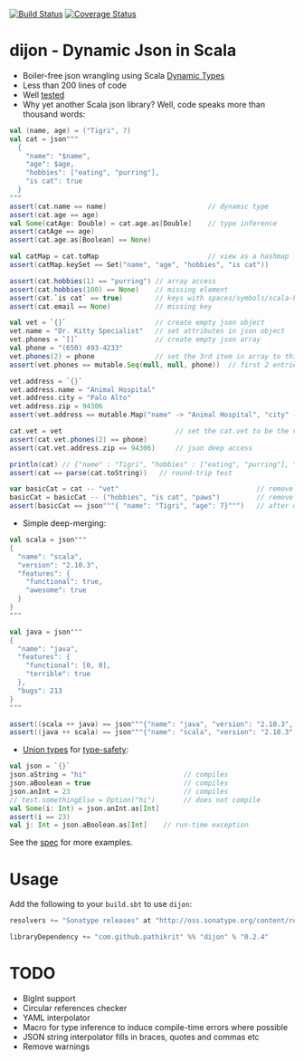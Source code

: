 [![Build Status](https://travis-ci.org/pathikrit/dijon.png?branch=master)](http://travis-ci.org/pathikrit/dijon) [![Coverage Status](https://coveralls.io/repos/pathikrit/dijon/badge.png)](https://coveralls.io/r/pathikrit/dijon)

dijon - Dynamic Json in Scala
=====
* Boiler-free json wrangling using Scala [Dynamic Types](https://www.scala-lang.org/api/2.13.0/scala/Dynamic.html)
* Less than 200 lines of code
* Well [tested][1]
* Why yet another Scala json library? Well, code speaks more than thousand words:

```scala
val (name, age) = ("Tigri", 7)
val cat = json"""
  {
    "name": "$name",
    "age": $age,
    "hobbies": ["eating", "purring"],
    "is cat": true
  }
"""
assert(cat.name == name)                         // dynamic type
assert(cat.age == age)
val Some(catAge: Double) = cat.age.as[Double]    // type inference
assert(catAge == age)
assert(cat.age.as[Boolean] == None)

val catMap = cat.toMap                           // view as a hashmap
assert(catMap.keySet == Set("name", "age", "hobbies", "is cat"))

assert(cat.hobbies(1) == "purring") // array access
assert(cat.hobbies(100) == None)    // missing element
assert(cat.`is cat` == true)        // keys with spaces/symbols/scala-keywords need to be escaped with ticks
assert(cat.email == None)           // missing key

val vet = `{}`                      // create empty json object
vet.name = "Dr. Kitty Specialist"   // set attributes in json object
vet.phones = `[]`                   // create empty json array
val phone = "(650) 493-4233"
vet.phones(2) = phone               // set the 3rd item in array to this phone
assert(vet.phones == mutable.Seq(null, null, phone))  // first 2 entries null

vet.address = `{}`
vet.address.name = "Animal Hospital"
vet.address.city = "Palo Alto"
vet.address.zip = 94306
assert(vet.address == mutable.Map("name" -> "Animal Hospital", "city" -> "Palo Alto", "zip" -> 94306))

cat.vet = vet                            // set the cat.vet to be the vet json object we created above
assert(cat.vet.phones(2) == phone)
assert(cat.vet.address.zip == 94306)     // json deep access

println(cat) // {"name" : "Tigri", "hobbies" : ["eating", "purring"], "vet" : {"address" : {"city" : "Palo Alto", "zip" : 94306, "name" : "Animal Hospital"}, "name" : "Dr. Kitty Specialist", "phones" : [null, null, "(650) 493-4233"]}, "is cat" : true, "age" : 7.0}
assert(cat == parse(cat.toString))   // round-trip test

var basicCat = cat -- "vet"                                  // remove 1 key
basicCat = basicCat -- ("hobbies", "is cat", "paws")         // remove multiple keys ("paws" is not in cat)
assert(basicCat == json"""{ "name": "Tigri", "age": 7}""")   // after dropping some keys above
```

* Simple deep-merging:
```scala
val scala = json"""
{
  "name": "scala",
  "version": "2.10.3",
  "features": {
    "functional": true,
    "awesome": true
  }
}
"""

val java = json"""
{
  "name": "java",
  "features": {
    "functional": [0, 0],
    "terrible": true
  },
  "bugs": 213
}
"""

assert((scala ++ java) == json"""{"name": "java", "version": "2.10.3", "features": { "functional": [0, 0], "terrible": true, "awesome": true}, "bugs": 213}""")
assert((java ++ scala) == json"""{"name": "scala", "version": "2.10.3", "features": { "functional": true, "terrible": true, "awesome": true}, "bugs": 213}""")
```

* [Union types](src/main/scala/com/github/pathikrit/dijon/UnionType.scala) for [type-safety](src/main/scala/com/github/pathikrit/dijon/package.scala#L11):
```scala
val json = `{}`
json.aString = "hi"                        // compiles
json.aBoolean = true                       // compiles
json.anInt = 23                            // compiles
// test.somethingElse = Option("hi")       // does not compile
val Some(i: Int) = json.anInt.as[Int]
assert(i == 23)
val j: Int = json.aBoolean.as[Int]    // run-time exception
```

See the [spec][1] for more examples.

Usage
===
Add the following to your `build.sbt` to use `dijon`:
```scala
resolvers += "Sonatype releases" at "http://oss.sonatype.org/content/repositories/releases/"

libraryDependency += "com.github.pathikrit" %% "dijon" % "0.2.4"
```

TODO
====
* BigInt support
* Circular references checker
* YAML interpolator
* Macro for type inference to induce compile-time errors where possible
* JSON string interpolator fills in braces, quotes and commas etc
* Remove warnings

[1]: src/test/scala/com/github/pathikrit/dijon/DijonSpec.scala
